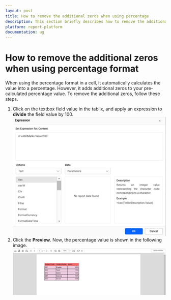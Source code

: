 ```yaml
---
layout: post
title: How to remove the additional zeros when using percentage 
description: This section briefly describes how to remove the additional zeros when using percentage format in a report.
platform: report-platform
documentation: ug
---
```


# How to remove the additional zeros when using percentage format

When using the percentage format in a cell, it automatically calculates the value into a percentage. However, it adds additional zeros to your pre-calculated percentage value. To remove the additional zeros, follow these steps.

1. Click on the textbox field value in the tablix, and apply an expression to **divide** the field value by 100.
   ![expression page](/static/assets/on-premise/images/report-designer/how-to/remove-additional-zeros-when-using-percentage-format/field-expression.png '#width=500px')
2. Click the **Preview**. Now, the percentage value is shown in the following image.
   ![output image](/static/assets/on-premise/images/report-designer/how-to/remove-additional-zeros-when-using-percentage-format/percentage-output-image.png)